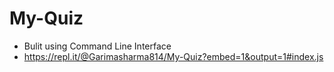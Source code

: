 # My-Quiz 
- Bulit using Command Line Interface 
- https://repl.it/@Garimasharma814/My-Quiz?embed=1&output=1#index.js


